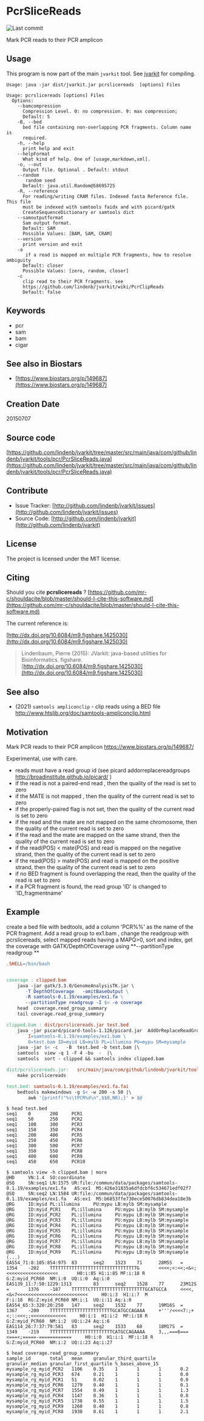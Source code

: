 # PcrSliceReads

![Last commit](https://img.shields.io/github/last-commit/lindenb/jvarkit.png)

Mark PCR reads to their PCR amplicon


## Usage


This program is now part of the main `jvarkit` tool. See [jvarkit](JvarkitCentral.md) for compiling.


```
Usage: java -jar dist/jvarkit.jar pcrslicereads  [options] Files

Usage: pcrslicereads [options] Files
  Options:
    --bamcompression
      Compression Level. 0: no compression. 9: max compression;
      Default: 5
    -B, --bed
      bed file containing non-overlapping PCR fragments. Column name is 
      required. 
    -h, --help
      print help and exit
    --helpFormat
      What kind of help. One of [usage,markdown,xml].
    -o, --out
      Output file. Optional . Default: stdout
    --random
       random seed
      Default: java.util.Random@58695725
    -R, --reference
      For reading/writing CRAM files. Indexed fasta Reference file. This file 
      must be indexed with samtools faidx and with picard/gatk 
      CreateSequenceDictionary or samtools dict
    --samoutputformat
      Sam output format.
      Default: SAM
      Possible Values: [BAM, SAM, CRAM]
    --version
      print version and exit
    -a
       if a read is mapped on multiple PCR fragments, how to resolve ambiguity
      Default: closer
      Possible Values: [zero, random, closer]
    -c
      clip read to their PCR fragments. see 
      https://github.com/lindenb/jvarkit/wiki/PcrClipReads 
      Default: false

```


## Keywords

 * pcr
 * sam
 * bam
 * cigar



## See also in Biostars

 * [https://www.biostars.org/p/149687](https://www.biostars.org/p/149687)



## Creation Date

20150707

## Source code 

[https://github.com/lindenb/jvarkit/tree/master/src/main/java/com/github/lindenb/jvarkit/tools/pcr/PcrSliceReads.java](https://github.com/lindenb/jvarkit/tree/master/src/main/java/com/github/lindenb/jvarkit/tools/pcr/PcrSliceReads.java)


## Contribute

- Issue Tracker: [http://github.com/lindenb/jvarkit/issues](http://github.com/lindenb/jvarkit/issues)
- Source Code: [http://github.com/lindenb/jvarkit](http://github.com/lindenb/jvarkit)

## License

The project is licensed under the MIT license.

## Citing

Should you cite **pcrslicereads** ? [https://github.com/mr-c/shouldacite/blob/master/should-I-cite-this-software.md](https://github.com/mr-c/shouldacite/blob/master/should-I-cite-this-software.md)

The current reference is:

[http://dx.doi.org/10.6084/m9.figshare.1425030](http://dx.doi.org/10.6084/m9.figshare.1425030)

> Lindenbaum, Pierre (2015): JVarkit: java-based utilities for Bioinformatics. figshare.
> [http://dx.doi.org/10.6084/m9.figshare.1425030](http://dx.doi.org/10.6084/m9.figshare.1425030)


## See also

* (2021) `samtools ampliconclip` - clip reads using a BED file  http://www.htslib.org/doc/samtools-ampliconclip.html

## Motivation

Mark PCR reads to their PCR amplicon https://www.biostars.org/p/149687/

Experimental, use with care.

* reads must have a read group id (see picard  addorreplacereadgroups http://broadinstitute.github.io/picard/ )
* if the read is not a paired-end read , then the quality of the read is set to zero
* if the MATE is not mapped , then the quality of the current read is set to zero
* if the properly-paired flag is not set, then the quality of the current read is set to zero
* if the read and the mate are not mapped on the same chromosome, then the quality of the current read is set to zero
* if the read and the mate are mapped on the same strand, then the quality of the current read is set to zero
* if the read(POS) < mate(POS) and read is mapped on the negative strand, then the quality of the current read is set to zero
* if the read(POS) > mate(POS) and read is mapped on the positive strand, then the quality of the current read is set to zero
* if no BED fragment is found overlapping the read, then the quality of the read is set to zero
* if a PCR fragment is found, the read group 'ID' is changed to 'ID_fragmentname'


## Example

create a bed file with bedtools, add a column 'PCR%%' as the name of the PCR fragment. Add a read group to ex1.bam , change the readgroup with pcrslicereads, select mapped reads having a MAPQ>0, sort and index, get the coverage with GATK/DepthOfCoverage using **--partitionType readgroup **


```makefile
.SHELL=/bin/bash


coverage : clipped.bam
	java -jar gatk/3.3.0/GenomeAnalysisTK.jar \
	   -T DepthOfCoverage   -omitBaseOutput \
	   -R samtools-0.1.19/examples/ex1.fa \
	   --partitionType readgroup -I $< -o coverage
	head  coverage.read_group_summary
	tail coverage.read_group_summary

clipped.bam : dist/pcrslicereads.jar test.bed
	java -jar picard/picard-tools-1.126/picard.jar  AddOrReplaceReadGroups \
		I=samtools-0.1.19/examples/ex1.bam \
		O=test.bam ID=myid LB=mylb PL=illumina PU=mypu SM=mysample
	java -jar $< -c   -B  test.bed -b test.bam |\
	samtools  view -q 1 -F 4 -bu  -  |\
	samtools  sort - clipped && samtools index clipped.bam

dist/pcrslicereads.jar:   src/main/java/com/github/lindenb/jvarkit/tools/pcr/PcrSliceReads.java
	make pcrslicereads

test.bed: samtools-0.1.19/examples/ex1.fa.fai
	bedtools makewindows -g $< -w 200 -s 50 |\
		awk '{printf("%s\tPCR%d\n",$$0,NR);}' > $@


```

```
$ head test.bed 
seq1    0       200     PCR1
seq1    50      250     PCR2
seq1    100     300     PCR3
seq1    150     350     PCR4
seq1    200     400     PCR5
seq1    250     450     PCR6
seq1    300     500     PCR7
seq1    350     550     PCR8
seq1    400     600     PCR9
seq1    450     650     PCR10
```

```
$ samtools view -h clipped.bam | more
@HD     VN:1.4  SO:coordinate
@SQ     SN:seq1 LN:1575 UR:file:/commun/data/packages/samtools-0.1.19/examples/ex1.fa   AS:ex1  M5:426e31835a6dfdcbf6c534671edf02f7
@SQ     SN:seq2 LN:1584 UR:file:/commun/data/packages/samtools-0.1.19/examples/ex1.fa   AS:ex1  M5:b6853ffe730ece50076db834dea18e3b
@RG     ID:myid PL:illumina     PU:mypu LB:mylb SM:mysample
@RG     ID:myid_PCR1    PL:illumina     PU:mypu LB:mylb SM:mysample
@RG     ID:myid_PCR2    PL:illumina     PU:mypu LB:mylb SM:mysample
@RG     ID:myid_PCR3    PL:illumina     PU:mypu LB:mylb SM:mysample
@RG     ID:myid_PCR4    PL:illumina     PU:mypu LB:mylb SM:mysample
@RG     ID:myid_PCR5    PL:illumina     PU:mypu LB:mylb SM:mysample
@RG     ID:myid_PCR6    PL:illumina     PU:mypu LB:mylb SM:mysample
@RG     ID:myid_PCR7    PL:illumina     PU:mypu LB:mylb SM:mysample
@RG     ID:myid_PCR8    PL:illumina     PU:mypu LB:mylb SM:mysample
@RG     ID:myid_PCR9    PL:illumina     PU:mypu LB:mylb SM:mysample
(...)
EAS54_71:8:105:854:975  83      seq2    1523    71      28M5S   =       1354    -202    TTTTTTTTTTTTTTTTTTTTTTTTTTTTTTTTG       <<<<;<:<<;<&<;<<<<<<<<<<<<<<<<<<<       H0:i:85 H1:i:85 MF:i:18 R
G:Z:myid_PCR60  NM:i:0  UQ:i:0  Aq:i:0
EAS139_11:7:50:1229:1313        83      seq2    1528    77      23M12S  =       1376    -187    TTTTTTCTTTTTTTTTTTTTTTTTTTTGCATGCCA     <<<<,<&<7<<<<<<<<<<<<<<<<<<<<<<<<<<     H0:i:3  H1:i:7  M
F:i:18  RG:Z:myid_PCR60 NM:i:1  UQ:i:11 Aq:i:0
EAS54_65:3:320:20:250   147     seq2    1532    77      19M16S  =       1367    -200    TTTTTTTTTTTTTTTTTTTTTTTGCATGCCAGAAA     +'''/<<<<7:;+<;::<<<;;<<<<<<<<<<<<<     H0:i:1  H1:i:2  MF:i:18 R
G:Z:myid_PCR60  NM:i:2  UQ:i:24 Aq:i:6
EAS114_26:7:37:79:581   83      seq2    1533    68      18M17S  =       1349    -219    TTTTTTTTTTTTTTTTTTTTTTTCATGCCAGAAAA     3,,,===6===<===<;=====-============     H0:i:0  H1:i:1  MF:i:18 R
G:Z:myid_PCR60  NM:i:2  UQ:i:23 Aq:i:27
```

```
$ head coverage.read_group_summary
sample_id       total   mean    granular_third_quartile granular_median granular_first_quartile %_bases_above_15
mysample_rg_myid_PCR2   1106    0.35    1       1       1       0.2
mysample_rg_myid_PCR3   674     0.21    1       1       1       0.0
mysample_rg_myid_PCR1   51      0.02    1       1       1       0.0
mysample_rg_myid_PCR6   1279    0.40    1       1       1       0.1
mysample_rg_myid_PCR7   1554    0.49    1       1       1       1.3
mysample_rg_myid_PCR4   1147    0.36    1       1       1       0.8
mysample_rg_myid_PCR5   1738    0.55    1       1       1       1.5
mysample_rg_myid_PCR9   1260    0.40    1       1       1       0.8
mysample_rg_myid_PCR8   1930    0.61    1       1       1       2.1
```



